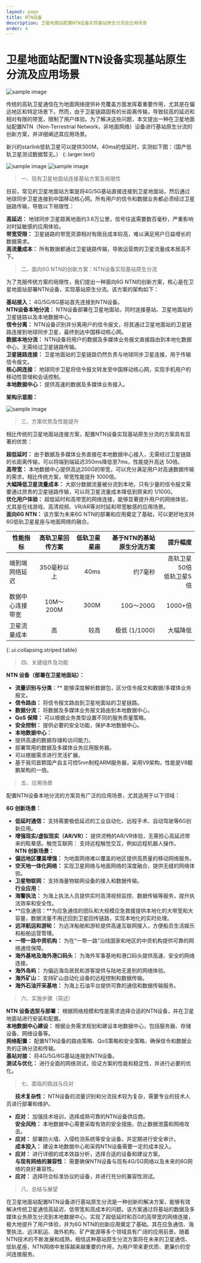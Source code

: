 ```yaml
---
layout: page
title: NTN设备
description: 卫星地面站配置NTN设备实现基站原生分流及应用场景
order: 4
---
```

# 卫星地面站配置NTN设备实现基站原生分流及应用场景

![sample image](640.webp "展示图")

传统的高轨卫星通信在为地面网络提供补充覆盖方面发挥着重要作用，尤其是在偏远地区和特定场景下。然而，由于卫星链路固有的长距离传输，导致较高的延迟和相对有限的带宽，限制了用户体验。为了解决这些问题，本文提出一种在卫星地面站配置NTN（Non-Terrestrial Network，非地面网络）设备进行基站原生分流的创新方案，并详细阐述其应用场景。

新兴的starlink低轨卫星可以提供300M，40ms的低延时，实测如下图：（国产低轨卫星测试数据暂无。）
{:.larger.text}

![sample image](1.webp "速度测试")
![sample image](2.webp "统计数据")

> 一、现有卫星地面站连接基站方案及局限性

目前，常见的卫星地面站方案是将4G/5G基站直接连接到卫星地面站，然后通过地球同步卫星连接到中国移动核心网。所有用户的信令和数据业务都必须经过卫星链路传输，导致以下局限性：<br>

**高延迟：** 地球同步卫星距离地面约3.6万公里，信号往返需要数百毫秒，严重影响对时延敏感的应用体验。<br>
**带宽受限：** 卫星链路的带宽资源相对有限且成本较高，难以满足用户日益增长的数据需求。<br>
**高流量成本：** 所有数据都通过卫星链路传输，导致运营商的卫星流量成本居高不下。<br>

> 二、面向6G NTN的创新方案：NTN设备实现基站原生分流

为了克服传统方案的局限性，我们提出一种面向6G NTN的创新方案，核心是在卫星地面站部署NTN设备，实现基站原生分流。该方案的架构如下：<br>

**基站接入：** 4G/5G/6G基站首先连接到NTN设备。<br>
**NTN设备本地分流：** NTN设备部署在卫星地面站，同时连接基站、卫星地面站的卫星链路以及本地数据中心。<br>
**信令分离：** NTN设备识别并分离用户的信令报文，将其通过卫星地面站的卫星链路连接到地球同步卫星，最终到达中国移动核心网。<br>
**数据本地分流：** NTN设备将用户的数据及多媒体业务报文直接路由到本地化数据中心，无需经过卫星链路传输。<br>
**卫星链路连接：** 卫星地面站的卫星链路仍然负责与地球同步卫星连接，用于传输信令报文。<br>
**核心网连接：** 地球同步卫星将信令报文转发至中国移动核心网，实现手机用户的移动性管理和会话控制。<br>
**本地数据中心：** 提供高速的数据及多媒体业务接入。

**架构示意图：**

![sample image](3.webp "架构")

> 三、方案优势及性能提升

相比传统的卫星地面站连接方案，配置NTN设备实现基站原生分流的方案具有显著的优势：<br>

**超低延时：** 由于数据及多媒体业务直接在本地数据中心接入，无需经过卫星链路的长距离传输，可以将端到端延迟350ms降低至7ms，性能提升高达 50倍。<br>
**高带宽：** 本地数据中心提供高达200G的带宽，可以充分满足用户对高速数据传输的需求，相比传统方案，带宽性能提升 1000倍。<br>
**大幅降低卫星流量成本：** 大部分数据流量被分流到本地，只有少量的信令报文需要通过昂贵的卫星链路传输，可以将卫星流量成本降低到原来的 1/1000。<br>
**优化用户体验：** 超低延时和高带宽的网络连接，能够显著提升用户的网络体验，尤其是在线游戏、高清视频、VR/AR等对时延和带宽敏感的应用场景。<br>
**面向6G NTN：** 该方案为未来6G NTN的部署和应用奠定了基础，可以更好地支持6G低轨卫星星座与地面网络的融合。<br>

| 性能指标 | 高轨卫星回传方案  | 低轨卫星星座 | 基于NTN的基站原生分流方案 | 提升幅度 |
|----------|:---------:|---------:|---------:|---------:|
| 端到端网络延迟     | 350毫秒以上    | 40ms    | 	约7毫秒 | 高轨卫星50倍<br>低轨卫星5倍 |
| 数据中心连接带宽     | 10M～200M    | 300M    | 10G～200G | 1000+倍 |
| 卫星流量成本     | 高    | 较高    | 极低 (1/1000) | 大幅降低 |
{:.ui.collapsing.striped.table}

> 四、关键组件及功能

**NTN 设备（部署在卫星地面站）：**<br>
- **流量识别与分类**：** 能够深度解析数据包，区分信令报文和数据/多媒体业务报文。<br>
- **信令路由：** 将信令报文路由到卫星地面站的卫星链路。<br>
- **数据分流：** 将数据及多媒体业务报文路由到本地数据中心。<br>
- **QoS 保障：** 可以根据业务类型设置不同的服务质量策略。<br>
- **安全控制：** 提供必要的安全功能，保护本地数据中心。<br>
- **本地数据中心：**<br>
- 提供高速的数据存储和访问能力。<br>
- 部署常用的数据及多媒体业务应用服务器。<br>
- 可以根据需求进行灵活扩展。<br>
- 基于我司首颗国产自主可控5nm制程ARM服务器，采用V9架构，性能是V8鲲鹏架构的一倍。<br>

> 五、应用场景

配置NTN设备本地分流的方案具有广泛的应用场景，尤其适用于以下领域：<br>

**6G 创新场景：**<br>
- **低延时通信：** 支持需要极低延迟的工业自动化、远程手术、自动驾驶等6G创新应用。<br>
- **增强现实/虚拟现实（AR/VR）：** 提供流畅的AR/VR体验，无需担心高延迟带来的眩晕感。触觉互联网： 支持远程触觉交互，例如远程机器人操作。<br>
**NTN 创新场景：**<br>
- **偏远地区覆盖增强：** 为地面网络难以覆盖的地区提供高质量的移动网络服务。<br>
- **空天地一体化网络：** 实现卫星网络与地面网络的深度融合，提供无缝的网络体验。<br>
- **卫星物联网：** 支持海量物联网设备的接入和数据传输。<br>
**行业应用：**<br>
- **海警执法：** 为海上执法人员提供实时高清视频监控、数据传输等服务，提升执法效率和安全性。<br>
- **应急通信：**为应急通信的团队和大规模应急救援提供本地化的大带宽和大容量，数据流量不用迂回到卫星回传链路，实现本地化的实时处理。<br>
- **远洋航运和游轮：** 为远洋船舶和游轮提供高速互联网接入，方便船员生活娱乐和船舶运营管理。<br>
- **一带一路中资机构：** 为在“一带一路”沿线国家和地区的中资机构提供可靠的网络通信保障。<br>
- **海外基地及海外港口码头：** 为海外军事基地和港口码头提供高速、安全的网络连接。<br>
- **海外岛屿：** 为偏远海岛居民和游客提供与陆地无差别的网络体验。<br>
- **海外矿山：** 支持矿山自动化设备的远程控制和数据传输。<br>
- **海外石油开采基地：** 为海上石油平台提供可靠的通信和数据传输服务。<br>

> 六、实施步骤（简述）

**NTN 设备选型与部署：** 根据网络规模和性能需求选择合适的NTN设备，并在卫星地面站进行安装和配置。<br>
**本地数据中心建设：** 根据业务需求规划和建设本地数据中心，包括服务器、存储设备、网络设备等。<br>
**网络配置：** 配置NTN设备的路由策略、QoS策略和安全策略，确保信令和数据业务的正确分流和传输。<br>
**基站对接：** 将4G/5G/6G基站连接到NTN设备。<br>
**测试与优化：** 进行全面的网络测试，验证方案的性能和稳定性，并进行必要的优化。<br>

> 七、面临的挑战与应对

&nbsp;&nbsp;&nbsp;&nbsp;&nbsp;&nbsp;**技术复杂性：** NTN设备的流量识别和分流技术较为复杂，需要专业的技术人员进行部署和维护。<br>
- **应对：** 加强技术培训，选择成熟可靠的NTN设备供应商。<br>
**安全风险：** 本地数据中心需要采取有效的安全措施，防止数据泄露和网络攻击。<br>
- **应对：** 部署防火墙、入侵检测系统等安全设备，并定期进行安全审计。<br>
**成本投入：** 建设本地数据中心和采购NTN设备需要一定的成本投入。<br>
- **应对：** 进行详细的成本效益分析，选择合适的设备和建设方案。<br>
**与现有网络的兼容性：** 需要确保NTN设备与现有4G/5G网络以及未来的6G网络的良好兼容性。<br>
- **应对：** 选择符合标准协议的设备，并进行充分的兼容性测试。<br>

> 八、总结与展望

在卫星地面站配置NTN设备进行基站原生分流是一种创新的解决方案，能够有效解决传统卫星通信高延迟、低带宽和高成本的问题。该方案通过将基站的数据及多媒体业务原生分流到本地数据中心，实现了超低延时和百G的高带宽的网络连接，极大地提升了用户体验，并为6G NTN的创新应用奠定了基础。其在应急通信、海警执法、远洋航运、海外机构、矿产能源等多个领域具有广阔的应用前景。随着NTN技术的不断发展和成熟，相信这种基站原生分流方案将在未来的卫星通信、低轨星座、NTN网络中发挥越来越重要的作用，为用户带来更优质、更廉价的空间连接服务。